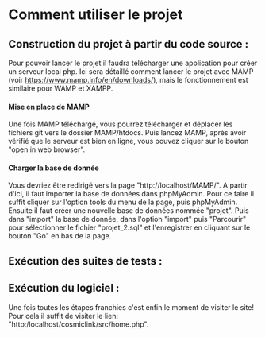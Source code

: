# Comment utiliser le projet 

## Construction du projet à partir du code source :

Pour pouvoir lancer le projet il faudra télécharger une application pour créer un serveur local php. Ici sera détaillé comment lancer le projet avec MAMP (voir https://www.mamp.info/en/downloads/), mais le fonctionnement est similaire pour WAMP et XAMPP.

#### Mise en place de MAMP

Une fois MAMP téléchargé, vous pourrez télécharger et déplacer les fichiers git vers le dossier MAMP/htdocs.
Puis lancez MAMP, après avoir vérifié que le serveur est bien en ligne, vous pouvez cliquer sur le bouton "open in web browser".

#### Charger la base de donnée

Vous devriez être redirigé vers la page "http://localhost/MAMP/". A partir d'ici, il faut importer la base de données dans phpMyAdmin.
Pour ce faire il suffit cliquer sur l'option tools du menu de la page, puis phpMyAdmin. Ensuite il faut créer une nouvelle base de données nommée "projet". Puis dans "import" la base de donnée, dans l'option "import" puis "Parcourir" pour sélectionner le fichier "projet_2.sql" et l'enregistrer en cliquant sur le bouton "Go" en bas de la page.

## Exécution des suites de tests :



## Exécution du logiciel :

Une fois toutes les étapes franchies c'est enfin le moment de visiter le site! Pour cela il suffit de visiter le lien: "http:/localhost/cosmiclink/src/home.php". 
